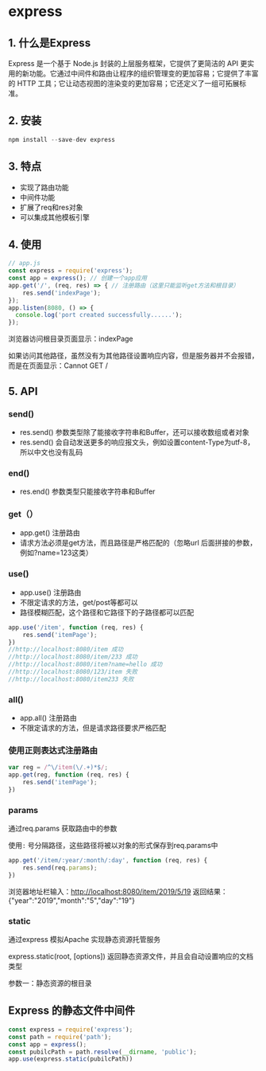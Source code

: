 # express

## 1. 什么是Express

Express 是一个基于 Node.js 封装的上层服务框架，它提供了更简洁的 API 更实用的新功能。它通过中间件和路由让程序的组织管理变的更加容易；它提供了丰富的 HTTP 工具；它让动态视图的渲染变的更加容易；它还定义了一组可拓展标准。

## 2. 安装

``` js
npm install --save-dev express
```

## 3. 特点

- 实现了路由功能
- 中间件功能
- 扩展了req和res对象
- 可以集成其他模板引擎

## 4. 使用

``` js
// app.js
const express = require('express');
const app = express(); // 创建一个app应用
app.get('/', (req, res) => { // 注册路由（这里只能监听get方法和根目录）
	res.send('indexPage');
});
app.listen(8080, () => {
  console.log('port created successfully......');
});
```

浏览器访问根目录页面显示：indexPage

如果访问其他路径，虽然没有为其他路径设置响应内容，但是服务器并不会报错，而是在页面显示：Cannot GET /

## 5. API

### send()

- res.send() 参数类型除了能接收字符串和Buffer，还可以接收数组或者对象
- res.send() 会自动发送更多的响应报文头，例如设置content-Type为utf-8，所以中文也没有乱码

### end()

- res.end() 参数类型只能接收字符串和Buffer

### get（）

- app.get() 注册路由
- 请求方法必须是get方法，而且路径是严格匹配的（忽略url 后面拼接的参数，例如?name=123这类）

### use()

- app.use() 注册路由
- 不限定请求的方法，get/post等都可以
- 路径模糊匹配，这个路径和它路径下的子路径都可以匹配

``` js
app.use('/item', function (req, res) {
    res.send('itemPage');
})
//http://localhost:8080/item 成功
//http://localhost:8080/item/233 成功
//http://localhost:8080/item?name=hello 成功
//http://localhost:8080/123/item 失败
//http://localhost:8080/item233 失败
```

### all()

- app.all() 注册路由
- 不限定请求的方法，但是请求路径要求严格匹配

### 使用正则表达式注册路由

``` js
var reg = /^\/item(\/.+)*$/;
app.get(reg, function (req, res) {
    res.send('itemPage');
})
```

### params

通过req.params 获取路由中的参数

使用`:` 号分隔路径，这些路径将被以对象的形式保存到req.params中

``` js
app.get('/item/:year/:month/:day', function (req, res) {
    res.send(req.params);
})
```

浏览器地址栏输入：[http://localhost:8080/item/2019/5/19](https://links.jianshu.com/go?to=http%3A%2F%2Flocalhost%3A8080%2Fitem%2F2019%2F5%2F19)
返回结果：{"year":"2019","month":"5","day":"19"}

### static

通过express 模拟Apache 实现静态资源托管服务

express.static(root, [options]) 返回静态资源文件，并且会自动设置响应的文档类型

参数一：静态资源的根目录

## Express 的静态文件中间件

``` js
const express = require('express');
const path = require('path');
const app = express();
const pubilcPath = path.resolve(__dirname, 'public');
app.use(express.static(pubilcPath))
```

